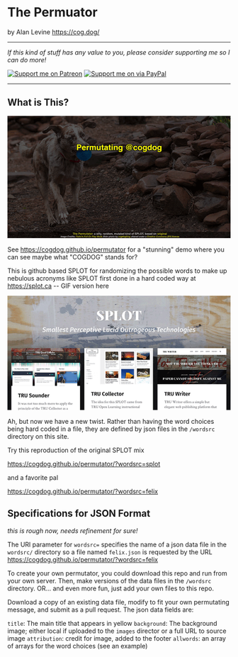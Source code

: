 # The Permuator
by Alan Levine https://cog.dog/

-----
*If this kind of stuff has any value to you, please consider supporting me so I can do more!*

[![Support me on Patreon](http://cogdog.github.io/images/badge-patreon.png)](https://patreon.com/cogdog) [![Support me on via PayPal](http://cogdog.github.io/images/badge-paypal.png)](https://paypal.me/cogdog)

----- 


## What is This?

![](docs/images/permutator.gif)

See https://cogdog.github.io/permutator for a "stunning" demo where you can see maybe what "COGDOG" stands for?

This is github based SPLOT for randomizing the possible words to make up nebulous acronyms like SPLOT first done in a hard coded way at https://splot.ca -- GIF version here

![](docs/images/what-is-splot.gif)


Ah, but now we have a new twist. Rather than having the word choices being hard coded in a file, they are defined by json files in the `/wordsrc` directory on this site.

Try this reproduction of the original SPLOT mix

https://cogdog.github.io/permutator/?wordsrc=splot

and a favorite pal

https://cogdog.github.io/permutator/?wordsrc=felix


## Specifications for JSON Format

*this is rough now, needs refinement for sure!*

The URl parameter for `wordsrc=` specifies the name of a json data file in the `wordsrc/` directory so a file named `felix.json` is requested by the URL https://cogdog.github.io/permutator/?wordsrc=felix

To create your own permutator, you could download this repo and run from your own server. Then, make versions of the data files in the `/wordsrc` directory. OR... and even more fun, just add your own files to this repo.

Download a copy of an existing data file, modify to fit your own permutating message, and submit as a pull request. The json data fields are:

`title`: The main title that appears in yellow
`background`: The background image; either local if uploaded to the `images` director or a full URL to source image
`attribution`: credit for image, added to the footer
`allwords`: an array of arrays for the word choices (see an example)



